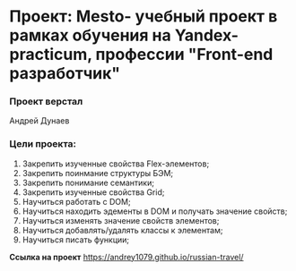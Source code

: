 # Проект: Mesto- учебный проект в рамках обучения на Yandex-practicum, профессии "Front-end разработчик"

### Проект верстал

Андрей Дунаев

### Цели проекта:

1. Закрепить изученные свойства Flex-элементов;
2. Закрепить поинмание структуры БЭМ;
3. Закрепить понимание семантики;
4. Закрепить изученные свойства Grid;
5. Научиться работать с DOM;
6. Научиться находить эдементы в DOM и получать значение свойств;
7. Научиться изменять значение свойств элементов;
8. Научиться добавлять/удалять классы к элементам;
9. Научиться писать функции;

**Ссылка на проект**
https://andrey1079.github.io/russian-travel/
